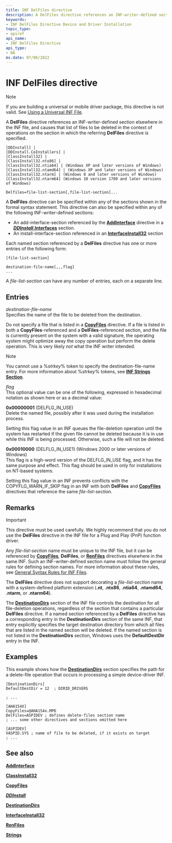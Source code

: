 ```yaml
---
title: INF DelFiles directive
description: A DelFiles directive references an INF-writer-defined section elsewhere in the INF file, and causes that list of files to be deleted.
keywords:
- INF DelFiles Directive Device and Driver Installation
topic_type:
- apiref
api_name:
- INF DelFiles Directive
api_type:
- NA
ms.date: 07/08/2022
---
```


# INF DelFiles directive

> [!NOTE]
> If you are building a universal or mobile driver package, this directive is not valid. See [Using a Universal INF File](using-a-universal-inf-file.md).

A **DelFiles** directive references an INF-writer-defined section elsewhere in the INF file, and causes that list of files to be deleted in the context of operations on the section in which the referring **DelFiles** directive is specified.

```inf
[DDInstall] | 
[DDInstall.CoInstallers] | 
[ClassInstall32] | 
[ClassInstall32.ntx86] | 
[ClassInstall32.ntia64] | (Windows XP and later versions of Windows)
[ClassInstall32.ntamd64] | (Windows XP and later versions of Windows) 
[ClassInstall32.ntarm] | (Windows 8 and later versions of Windows) 
[ClassInstall32.ntarm64] (Windows 10 version 1709 and later versions of Windows) 
  
Delfiles=file-list-section[,file-list-section]... 
```

A **DelFiles** directive can be specified within any of the sections shown in the formal syntax statement. This directive can also be specified within any of the following INF-writer-defined sections:

- An add-interface-section referenced by the [**AddInterface**](inf-addinterface-directive.md) directive in a [***DDInstall*.Interfaces**](inf-ddinstall-interfaces-section.md) section.
- An install-interface-section referenced in an [**InterfaceInstall32**](inf-interfaceinstall32-section.md) section

Each named section referenced by a **DelFiles** directive has one or more entries of the following form:

```inf
[file-list-section]
 
destination-file-name[,,,flag]
...
```

A *file-list-section* can have any number of entries, each on a separate line.

## Entries

*destination-file-name*  
Specifies the name of the file to be deleted from the destination.

Do not specify a file that is listed in a [**CopyFiles**](inf-copyfiles-directive.md) directive. If a file is listed in both a **CopyFiles**-referenced and a **DelFiles**-referenced section, and the file is currently present on the system with a valid signature, the operating system might optimize away the copy operation but perform the delete operation. This is very likely *not* what the INF writer intended.

> [!NOTE]
> You cannot use a %*strkey*% token to specify the destination-file-name entry. For more information about %*strkey*% tokens, see [**INF Strings Section**](inf-strings-section.md).

*flag*  
This optional value can be one of the following, expressed in hexadecimal notation as shown here or as a decimal value:

**0x00000001** (DELFLG_IN_USE)  
Delete the named file, possibly after it was used during the installation process.

Setting this flag value in an INF queues the file-deletion operation until the system has restarted if the given file cannot be deleted because it is in use while this INF is being processed. Otherwise, such a file will not be deleted.

**0x00010000** (DELFLG_IN_USE1) (Windows 2000 or later versions of Windows)  
This flag is a high-word version of the DELFLG_IN_USE flag, and it has the same purpose and effect. This flag should be used in only for installations on NT-based systems.

Setting this flag value in an INF prevents conflicts with the COPYFLG_WARN_IF_SKIP flag in an INF with both **DelFiles** and [**CopyFiles**](inf-copyfiles-directive.md) directives that reference the same *file-list-section*.

## Remarks

> [!IMPORTANT]
> This directive must be used carefully. We highly recommend that you do not use the **DelFiles** directive in the INF file for a Plug and Play (PnP) function driver.

Any *file-list-section* name must be unique to the INF file, but it can be referenced by [**CopyFiles**](inf-copyfiles-directive.md), **DelFiles**, or [**RenFiles**](inf-renfiles-directive.md) directives elsewhere in the same INF. Such an INF-writer-defined section name must follow the general rules for defining section names. For more information about these rules, see [General Syntax Rules for INF Files](general-syntax-rules-for-inf-files.md).

The **DelFiles** directive does not support decorating a *file-list-section* name with a system-defined platform extension (**.nt**, **.ntx86**, **.ntia64**, **.ntamd64**, **.ntarm**, or **.ntarm64**).

The [**DestinationDirs**](inf-destinationdirs-section.md) section of the INF file controls the destination for all file-deletion operations, regardless of the section that contains a particular **DelFiles** directive. If a named section referenced by a **DelFiles** directive has a corresponding entry in the **DestinationDirs** section of the same INF, that entry explicitly specifies the target destination directory from which all files that are listed in the named section will be deleted. If the named section is not listed in the **DestinationDirs** section, Windows uses the **DefaultDestDir** entry in the INF.

## Examples

This example shows how the [**DestinationDirs**](inf-destinationdirs-section.md) section specifies the path for a delete-file operation that occurs in processing a simple device-driver INF.

```inf
[DestinationDirs]
DefaultDestDir = 12  ; DIRID_DRIVERS 

; ... 

[AHA154X]
CopyFiles=@AHA154x.MPD
DelFiles=ASPIDEV ; defines delete-files section name
; ... some other directives and sections omitted here

[ASPIDEV]
VASPID.SYS ; name of file to be deleted, if it exists on target 
; ...
```

## See also

[**AddInterface**](inf-addinterface-directive.md)

[**ClassInstall32**](inf-classinstall32-section.md)

[**CopyFiles**](inf-copyfiles-directive.md)

[***DDInstall***](inf-ddinstall-section.md)

[**DestinationDirs**](inf-destinationdirs-section.md)

[**InterfaceInstall32**](inf-interfaceinstall32-section.md)

[**RenFiles**](inf-renfiles-directive.md)

[**Strings**](inf-strings-section.md)
